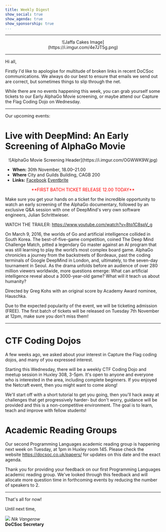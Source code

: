 ```yaml
---
title: Weekly Digest
show_social: true
show_agenda: true
show_sponsorship: true
...
```


---

<center>
<div style="position:relative;width:50%">
    ![Jaffa Cakes Image](https://i.imgur.com/4e7JT5g.png)
</div>
</center>

---

<!-- Introduction Text -->

Hi all,

Firstly I'd like to apologise for multitude of broken links in recent DoCSoc
communications. We always do our best to ensure that emails we send out are
correct, but sometimes things to slip through the net.

While there are no events happening this week, you can grab yourself some
tickets to our Early AlphaGo Movie screening, or maybe attend our Capture the
Flag Coding Dojo on Wednesday.

---

Our upcoming events:

# Live with DeepMind: An Early Screening of AlphaGo Movie

<center>
  ![AlphaGo Movie Screening Header](https://i.imgur.com/OGWWK9W.jpg)
</center>

- **When:** 30th November, 18.00–21.00
- **Where** City and Guilds Building, CAGB 200
- **Links:** [Facebook](https://www.facebook.com/events/787130688161502/) [Eventbrite](https://www.eventbrite.co.uk/e/live-with-deepmind-an-early-screening-of-alphago-movie-tickets-39618186061)

<center>
  <font color="red">**FIRST BATCH TICKET RELEASE 12.00 TODAY**</font>
</center>

Make sure you get your hands on a ticket for the incredible opportunity to watch
an early screening of the AlphaGo documentary, followed by an exclusive Q&amp;A
session with one of DeepMind's very own software engineers, Julian
Schrittwieser.

WATCH THE TRAILER: <https://www.youtube.com/watch?v=8tq1C8spV_g>

On March 9, 2016, the worlds of Go and artificial intelligence collided in South
Korea. The best-of-five-game competition, coined The Deep Mind Challenge Match,
pitted a legendary Go master against an AI program that was still learning to
play the world’s most complex board game. AlphaGo chronicles a journey from the
backstreets of Bordeaux, past the coding terminals of Google DeepMind in London,
and, ultimately, to the seven-day tournament in Seoul. As the drama unfolds
before an audience of over 280 million viewers worldwide, more questions emerge:
What can artificial intelligence reveal about a 3000-year-old game? What will it
teach us about humanity?

Directed by Greg Kohs with an original score by Academy Award nominee, Hauschka.

Due to the expected popularity of the event, we will be ticketing admission
(FREE). The first batch of tickets will be released on Tuesday 7th November at
12pm, make sure you don't miss them!

---

# CTF Coding Dojos

A few weeks ago, we asked about your interest in Capture the Flag coding dojos,
and many of you expressed interest.

Starting this Wednesday, there will be a weekly CTF Coding Dojo and meetup
session in Huxley 308, 3-5pm. It's open to anyone and everyone who is interested
in the area, including complete beginners. If you enjoyed the Netcraft event,
then you might want to come along!

We'll start off with a short tutorial to get you going, then you'll hack away at
challenges that get progressively harder- but don't worry, guidance will be
provided and this is a non-competitive environment. The goal is to learn, teach
and improve with fellow students!

# Academic Reading Groups

Our second Programming Languages academic reading group is happening next week
on Tuesday, at 1pm in Huxley room 145. Please check the website
<https://docsoc.co.uk/papers/> for updates on this date and the exact agenda.

Thank you for providing your feedback on our first Programming Languages
academic reading group. We've looked through this feedback and will allocate
more question time in forthcoming events by reducing the number of
speakers to 2.

---

That's all for now!

Until next time,

[![](http://i.imgur.com/mwEtDPb.png)](https://www.fb.com/nik.vangerow) *Nik
Vangerow*<br>**DoCSoc Secretary**
